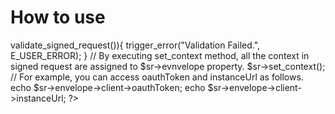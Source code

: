 How to use 
================================
<?php
// Import toolkit
require_once "SignedRequest.php";

ini_set('display_errors', 'stdout');

// Initialte instance of SignedRequest class assigning consumer secret of the connected app.
$sr = new SignedRequest(CONSUMER_SECRET);

// Call validate_signed_request method to validate recieved signed request. True will be returned if validation succeeds. False will be returned if validation fails.
if(!$sr->validate_signed_request()){
    trigger_error("Validation Failed.", E_USER_ERROR);
}

// By executing set_context method, all the context in signed request are assigned to $sr->evnvelope property.
$sr->set_context();

// For example, you can access oauthToken and instanceUrl as follows.
echo $sr->envelope->client->oauthToken;
echo $sr->envelope->client->instanceUrl;
?>
